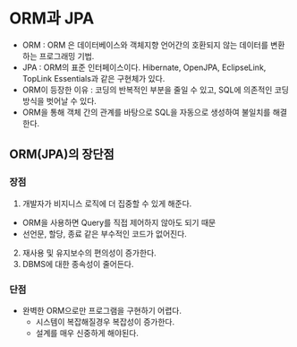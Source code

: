 # ORM과 JPA
- ORM : ORM 은 데이터베이스와 객체지향 언어간의 호환되지 않는 데이터를 변환하는 프로그래밍 기법.
- JPA : ORM의 표준 인터페이스이다. Hibernate, OpenJPA, EclipseLink, TopLink Essentials과 같은 구현체가 있다.
- ORM이 등장한 이유 : 코딩의 반복적인 부분을 줄일 수 있고, SQL에 의존적인 코딩방식을 벗어날 수 있다.
- ORM을 통해 객체 간의 관계를 바탕으로 SQL을 자동으로 생성하여 불일치를 해결한다.


## ORM(JPA)의 장단점
### 장점
1.  개발자가 비지니스 로직에 더 집중할 수 있게 해준다.
  - ORM을 사용하면 Query를 직접 제어하지 않아도 되기 때문
  - 선언문, 할당, 종료 같은 부수적인 코드가 없어진다.
2. 재사용 및 유지보수의 편의성이 증가한다.
3. DBMS에 대한 종속성이 줄어든다.

### 단점
- 완벽한 ORM으로만 프로그램을 구현하기 어렵다.
   - 시스템이 복잡해질경우 복잡성이 증가한다.
   - 설계를 매우 신중하게 해야된다.
